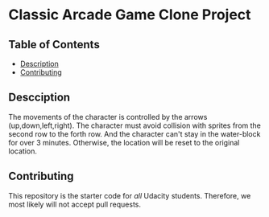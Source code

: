 # Classic Arcade Game Clone Project

## Table of Contents

- [Description](#Description)
- [Contributing](#contributing)

## Descciption

The movements of the character is controlled by the arrows (up,down,left,right). The character must avoid collision with sprites from the second row to the forth row. And the character can't stay in the water-block for over 3 minutes. Otherwise, the location will be reset to the original location.


## Contributing

This repository is the starter code for _all_ Udacity students. Therefore, we most likely will not accept pull requests.
